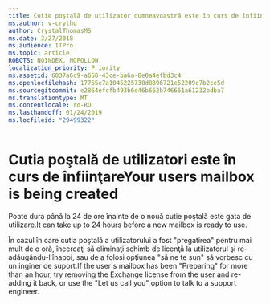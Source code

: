 ```yaml
---
title: Cutie poştală de utilizator dumneavoastră este în curs de înfiinţare
ms.author: v-crytho
author: CrystalThomasMS
ms.date: 3/27/2018
ms.audience: ITPro
ms.topic: article
ROBOTS: NOINDEX, NOFOLLOW
localization_priority: Priority
ms.assetid: 6037a6c9-a658-43ce-ba6a-8e0a4efbd3c4
ms.openlocfilehash: 17755e7a1045225738d8896721e52209c7b2ce5d
ms.sourcegitcommit: e2864efcfb493b6e46b662b746661a61232bdba7
ms.translationtype: MT
ms.contentlocale: ro-RO
ms.lasthandoff: 01/24/2019
ms.locfileid: "29499322"
---
```

# <a name="your-users-mailbox-is-being-created"></a><span data-ttu-id="8187c-102">Cutia poştală de utilizatori este în curs de înfiinţare</span><span class="sxs-lookup"><span data-stu-id="8187c-102">Your users mailbox is being created</span></span>

<span data-ttu-id="8187c-103">Poate dura până la 24 de ore înainte de o nouă cutie poştală este gata de utilizare.</span><span class="sxs-lookup"><span data-stu-id="8187c-103">It can take up to 24 hours before a new mailbox is ready to use.</span></span>
  
<span data-ttu-id="8187c-104">În cazul în care cutia poştală a utilizatorului a fost "pregatirea" pentru mai mult de o oră, încercaţi să eliminaţi schimb de licenţă la utilizatorul şi re-adăugându-l înapoi, sau de a folosi opţiunea "să ne te sun" să vorbesc cu un inginer de suport.</span><span class="sxs-lookup"><span data-stu-id="8187c-104">If the user's mailbox has been "Preparing" for more than an hour, try removing the Exchange license from the user and re-adding it back, or use the "Let us call you" option to talk to a support engineer.</span></span>
  

